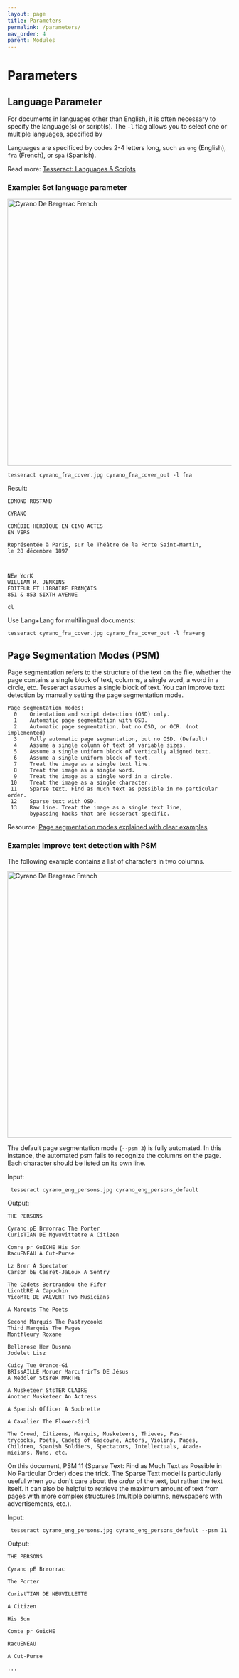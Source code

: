 ```yaml
---
layout: page
title: Parameters
permalink: /parameters/
nav_order: 4
parent: Modules
---
```

# Parameters

## Language Parameter
For documents in languages other than English, it is often necessary to specify the language(s) or script(s). The ```-l``` flag allows you to select one or multiple languages, specified by  

Languages are specificed by codes 2-4 letters long, such as ```eng``` (English), ```fra``` (French), or ```spa``` (Spanish). 

Read more: [Tesseract: Languages & Scripts](https://github.com/tesseract-ocr/tesseract/blob/main/doc/tesseract.1.asc#languages-and-scripts)

### Example: Set language parameter
<img alt="Cyrano De Bergerac French" src="../data/cyrano_fra_cover.jpg" width="600px"/>

```
tesseract cyrano_fra_cover.jpg cyrano_fra_cover_out -l fra
```

Result:
```
EDMOND ROSTAND

CYRANO

COMÉDIE HÉROÏQUE EN CINQ ACTES
EN VERS

Représentée à Paris, sur le Théâtre de la Porte Saint-Martin,
le 28 décembre 1897

 

NEw YorK
WILLIAM R. JENKINS
ÉDITEUR ET LIBRAIRE FRANÇAIS
851 & 853 SIXTH AVENUE

cl
```

Use Lang+Lang for multilingual documents:
```
tesseract cyrano_fra_cover.jpg cyrano_fra_cover_out -l fra+eng
```

## Page Segmentation Modes (PSM)
Page segmentation refers to the structure of the text on the file, whether the page contains a single block of text, columns, a single word, a word in a circle, etc. Tesseract assumes a single block of text. You can improve text detection by manually setting the page segmentation mode. 

```
Page segmentation modes:
  0    Orientation and script detection (OSD) only.
  1    Automatic page segmentation with OSD.
  2    Automatic page segmentation, but no OSD, or OCR. (not implemented)
  3    Fully automatic page segmentation, but no OSD. (Default)
  4    Assume a single column of text of variable sizes.
  5    Assume a single uniform block of vertically aligned text.
  6    Assume a single uniform block of text.
  7    Treat the image as a single text line.
  8    Treat the image as a single word.
  9    Treat the image as a single word in a circle.
 10    Treat the image as a single character.
 11    Sparse text. Find as much text as possible in no particular order.
 12    Sparse text with OSD.
 13    Raw line. Treat the image as a single text line,
       bypassing hacks that are Tesseract-specific.
```

Resource: [Page segmentation modes explained with clear examples](https://pyimagesearch.com/2021/11/15/tesseract-page-segmentation-modes-psms-explained-how-to-improve-your-ocr-accuracy/)

### Example: Improve text detection with PSM

The following example contains a list of characters in two columns.

<img alt="Cyrano De Bergerac French" src="../data/cyrano_eng_persons.jpg" width="600px"/>

The default page segmentation mode (```--psm 3```) is fully automated. In this instance, the automated psm fails to recognize the columns on the page. Each character should be listed on its own line.

Input:

```
 tesseract cyrano_eng_persons.jpg cyrano_eng_persons_default
```

Output:
```
THE PERSONS

Cyrano pE Brrorrac The Porter
CurisTIAN DE Ngvuvittetre A Citizen

Comre pr GuICHE His Son
RacuENEAU A Cut-Purse

Lz Brer A Spectator
Carson bE Casret-JaLoux A Sentry

The Cadets Bertrandou the Fifer
LicntbRE A Capuchin
VicoMTE DE VALVERT Two Musicians

A Marouts The Poets

Second Marquis The Pastrycooks
Third Marquis The Pages
Montfleury Roxane

Bellerose Her Dusnna
Jodelet Lisz

Cuicy Tue Orance-Gi
BRIssAILLE Moruer MarcufrirTs DE Jésus
A Meddler StsreR MARTHE

A Musketeer StsTER CLAIRE
Another Musketeer An Actress

A Spanish Officer A Soubrette

A Cavalier The Flower-Girl

The Crowd, Citizens, Marquis, Musketeers, Thieves, Pas-
trycooks, Poets, Cadets of Gascoyne, Actors, Violins, Pages,
Children, Spanish Soldiers, Spectators, Intellectuals, Acade-
micians, Nuns, etc.
```

On this document, PSM 11 (Sparse Text: Find as Much Text as Possible in No Particular Order) does the trick. The Sparse Text model is particularly useful when you don't care about the *order* of the text, but rather the text itself. It can also be helpful to retrieve the maximum amount of text from pages with more complex structures (multiple columns, newspapers with advertisements, etc.).


Input:

```
 tesseract cyrano_eng_persons.jpg cyrano_eng_persons_default --psm 11
```

Output:
```
THE PERSONS

Cyrano pE Brrorrac

The Porter

CuristTIAN DE NEUVILLETTE

A Citizen

His Son

Comte pr GuicHE

RacuENEAU

A Cut-Purse

...

```
